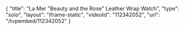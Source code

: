 {
    "title": "La Mer \"Beauty and the Rose\" Leather Wrap Watch",
    "type": "solo",
    "layout": "iframe-static",
    "videoId": "112342052",
    "url": "\/tvpembed\/112342052"
}